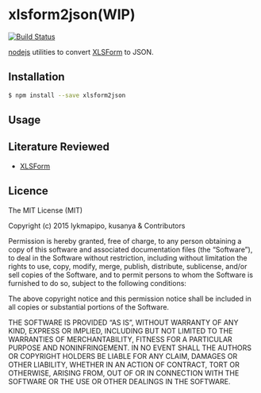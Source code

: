 xlsform2json(WIP)
=================

[![Build Status](https://travis-ci.org/lykmapipo/xlsform2json.svg?branch=master)](https://travis-ci.org/lykmapipo/xlsform2json)

[nodejs](https://github.com/nodejs) utilities to convert [XLSForm](http://xlsform.org/) to JSON.

## Installation
```sh
$ npm install --save xlsform2json
```

## Usage


## Literature Reviewed
- [XLSForm](http://xlsform.org/)


## Licence

The MIT License (MIT)

Copyright (c) 2015 lykmapipo, kusanya & Contributors

Permission is hereby granted, free of charge, to any person obtaining a copy of this software and associated documentation files (the “Software”), to deal in the Software without restriction, including without limitation the rights to use, copy, modify, merge, publish, distribute, sublicense, and/or sell copies of the Software, and to permit persons to whom the Software is furnished to do so, subject to the following conditions:

The above copyright notice and this permission notice shall be included in all copies or substantial portions of the Software.

THE SOFTWARE IS PROVIDED “AS IS”, WITHOUT WARRANTY OF ANY KIND, EXPRESS OR IMPLIED, INCLUDING BUT NOT LIMITED TO THE WARRANTIES OF MERCHANTABILITY, FITNESS FOR A PARTICULAR PURPOSE AND NONINFRINGEMENT. IN NO EVENT SHALL THE AUTHORS OR COPYRIGHT HOLDERS BE LIABLE FOR ANY CLAIM, DAMAGES OR OTHER LIABILITY, WHETHER IN AN ACTION OF CONTRACT, TORT OR OTHERWISE, ARISING FROM, OUT OF OR IN CONNECTION WITH THE SOFTWARE OR THE USE OR OTHER DEALINGS IN THE SOFTWARE. 
